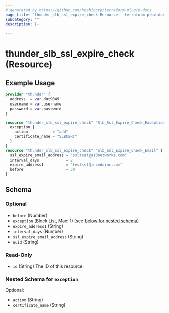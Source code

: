 ```yaml
---
# generated by https://github.com/hashicorp/terraform-plugin-docs
page_title: "thunder_slb_ssl_expire_check Resource - terraform-provider-thunder"
subcategory: ""
description: |-
  
---
```


# thunder_slb_ssl_expire_check (Resource)



## Example Usage

```terraform
provider "thunder" {
  address  = var.dut9049
  username = var.username
  password = var.password
}

resource "thunder_slb_ssl_expire_check" "Slb_Ssl_Expire_Check_Exception" {
  exception {
    action           = "add"
    certificate_name = "SLBCERT"
  }
}
resource "thunder_slb_ssl_expire_check" "Slb_Ssl_Expire_Check_Email" {
  ssl_expire_email_address = "ssltest@a10networks.com"
  interval_days            = 2
  expire_address1          = "testssl@incedoinc.com"
  before                   = 30
}
```

<!-- schema generated by tfplugindocs -->
## Schema

### Optional

- `before` (Number)
- `exception` (Block List, Max: 1) (see [below for nested schema](#nestedblock--exception))
- `expire_address1` (String)
- `interval_days` (Number)
- `ssl_expire_email_address` (String)
- `uuid` (String)

### Read-Only

- `id` (String) The ID of this resource.

<a id="nestedblock--exception"></a>
### Nested Schema for `exception`

Optional:

- `action` (String)
- `certificate_name` (String)


